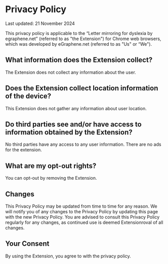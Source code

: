 # Privacy Policy

Last updated: 21 November 2024

This privacy policy is applicable to the “Letter mirroring for dyslexia by egraphene.net” (referred to as "the Extension") for Chrome web browsers, which was developed by eGraphene.net (referred to as "Us" or “We").

## What information does the Extension collect?

The Extension does not collect any information about the user.

## Does the Extension collect location information of the device?

This Extension does not gather any information about user location.

## Do third parties see and/or have access to information obtained by the Extension?

No third parties have any access to any user information. There are no ads for the extension. 

## What are my opt-out rights?

You can opt-out by removing the Extension. 

## Changes

This Privacy Policy may be updated from time to time for any reason. We will notify you of any changes to the Privacy Policy by updating this page with the new Privacy Policy. You are advised to consult this Privacy Policy regularly for any changes, as continued use is deemed Extensionroval of all changes.

## Your Consent

By using the Extension, you agree to with the privacy policy.
